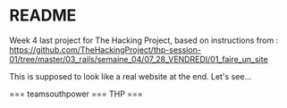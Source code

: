 # README

Week 4 last project for The Hacking Project, based on instructions from : https://github.com/TheHackingProject/thp-session-01/tree/master/03_rails/semaine_04/07_28_VENDREDI/01_faire_un_site

This is supposed to look like a real website at the end.
Let's see...

=== teamsouthpower === THP ===